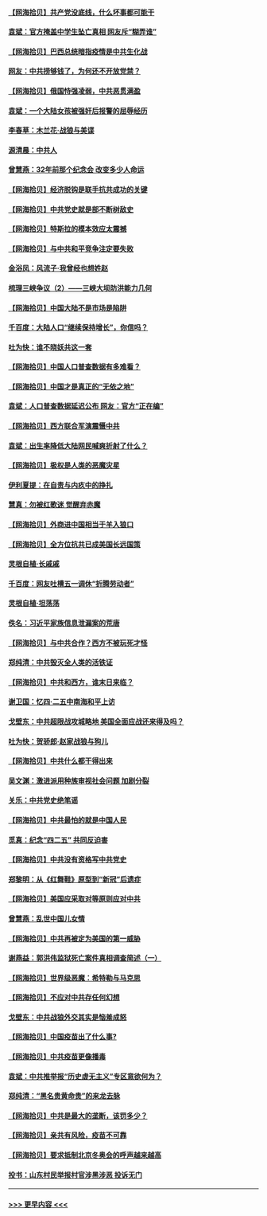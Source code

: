 #### [【网海拾贝】共产党没底线，什么坏事都可能干](../pages/nsc993/n12942090.md?t=05131202) 
#### [袁斌：官方掩盖中学生坠亡真相 网友斥“糊弄谁”](../pages/nsc993/n12942029.md?t=05131202) 
#### [【网海拾贝】巴西总统暗指疫情是中共生化战](../pages/nsc993/n12938999.md?t=05131202) 
#### [网友：中共捞够钱了，为何还不开放党禁？](../pages/nsc993/n12938952.md?t=05131202) 
#### [【网海拾贝】俄国恃强凌弱，中共恶贯满盈](../pages/nsc993/n12936626.md?t=05131202) 
#### [袁斌：一个大陆女孩被强奸后报警的屈辱经历](../pages/nsc993/n12936547.md?t=05131202) 
#### [李春草：木兰花·战狼与美谍](../pages/nsc993/n12935995.md?t=05131202) 
#### [源清晨：中共人](../pages/nsc993/n12935589.md?t=05131202) 
#### [曾慧燕：32年前那个纪念会 改变多少人命运](../pages/nsc993/n12934233.md?t=05131202) 
#### [【网海拾贝】经济脱钩是联手抗共成功的关键](../pages/nsc993/n12934176.md?t=05131202) 
#### [【网海拾贝】中共党史就是部不断树敌史](../pages/nsc993/n12932844.md?t=05131202) 
#### [【网海拾贝】特斯拉的模本效应太震撼](../pages/nsc993/n12925626.md?t=05131202) 
#### [【网海拾贝】与中共和平竞争注定要失败](../pages/nsc993/n12923326.md?t=05131202) 
#### [金浴凤：风流子‧我曾经也想姓赵](../pages/nsc993/n12920911.md?t=05131202) 
#### [梳理三峡争议（2）——三峡大坝防洪能力几何](../pages/nsc993/n12920173.md?t=05131202) 
#### [【网海拾贝】中国大陆不是市场是陷阱](../pages/nsc993/n12920143.md?t=05131202) 
#### [千百度：大陆人口“继续保持增长”，你信吗？](../pages/nsc993/n12918946.md?t=05131202) 
#### [吐为快：谁不晓妖共这一套](../pages/nsc993/n12918941.md?t=05131202) 
#### [【网海拾贝】中国人口普查数据有多难看？](../pages/nsc993/n12917822.md?t=05131202) 
#### [【网海拾贝】中国才是真正的“无依之地”](../pages/nsc993/n12915845.md?t=05131202) 
#### [袁斌：人口普查数据延迟公布 网友：官方“正在编”](../pages/nsc993/n12915748.md?t=05131202) 
#### [【网海拾贝】西方联合军演震慑中共](../pages/nsc993/n12913466.md?t=05131202) 
#### [袁斌：出生率降低大陆网民喊爽折射了什么？](../pages/nsc993/n12913365.md?t=05131202) 
#### [【网海拾贝】极权是人类的恶魔灾星](../pages/nsc993/n12910697.md?t=05131202) 
#### [伊利夏提：在自责与内疚中的挣扎](../pages/nsc993/n12910493.md?t=05131202) 
#### [慧真：勿被红歌迷 觉醒弃赤魔](../pages/nsc993/n12910485.md?t=05131202) 
#### [【网海拾贝】外商进中国相当于羊入狼口](../pages/nsc993/n12908274.md?t=05131202) 
#### [【网海拾贝】全方位抗共已成美国长远国策](../pages/nsc993/n12906878.md?t=05131202) 
#### [灵根自植‧长戚戚](../pages/nsc993/n12905585.md?t=05131202) 
#### [千百度：网友吐槽五一调休“折腾劳动者”](../pages/nsc993/n12905934.md?t=05131202) 
#### [灵根自植‧坦荡荡](../pages/nsc993/n12905562.md?t=05131202) 
#### [佚名：习近平家族信息泄漏案的荒唐](../pages/nsc993/n12904705.md?t=05131202) 
#### [【网海拾贝】与中共合作？西方不被玩死才怪](../pages/nsc993/n12903873.md?t=05131202) 
#### [郑纯清：中共毁灭全人类的活铁证](../pages/nsc993/n12903785.md?t=05131202) 
#### [【网海拾贝】中共和西方，谁末日来临？](../pages/nsc993/n12903482.md?t=05131202) 
#### [谢卫国：忆四‧二五中南海和平上访](../pages/nsc993/n12902192.md?t=05131202) 
#### [戈壁东：中共超限战攻城略地 美国全面应战还来得及吗？](../pages/nsc993/n12902297.md?t=05131202) 
#### [吐为快：贺骄郎‧赵家战狼与狗儿](../pages/nsc993/n12902280.md?t=05131202) 
#### [【网海拾贝】中共什么都干得出来](../pages/nsc993/n12897500.md?t=05131202) 
#### [吴文渊：激进派用种族审视社会问题 加剧分裂](../pages/nsc993/n12893881.md?t=05131202) 
#### [关乐：中共党史绝笔谣](../pages/nsc993/n12897270.md?t=05131202) 
#### [【网海拾贝】中共最怕的就是中国人民](../pages/nsc993/n12894705.md?t=05131202) 
#### [觅真：纪念“四二五” 共同反迫害](../pages/nsc993/n12894553.md?t=05131202) 
#### [【网海拾贝】中共没有资格写中共党史](../pages/nsc993/n12892231.md?t=05131202) 
#### [郑黎明：从《红舞鞋》原型到“新冠”后遗症](../pages/nsc993/n12890469.md?t=05131202) 
#### [【网海拾贝】美国应采取对等原则应对中共](../pages/nsc993/n12889176.md?t=05131202) 
#### [曾慧燕：乱世中国儿女情](../pages/nsc993/n12887931.md?t=05131202) 
#### [【网海拾贝】中共再被定为美国的第一威胁](../pages/nsc993/n12887580.md?t=05131202) 
#### [谢燕益：郭洪伟监狱死亡案件真相调查简述（一）](../pages/nsc993/n12885648.md?t=05131202) 
#### [【网海拾贝】世界级恶魔：希特勒与马克思](../pages/nsc993/n12884062.md?t=05131202) 
#### [【网海拾贝】不应对中共存任何幻想](../pages/nsc993/n12881460.md?t=05131202) 
#### [戈壁东：中共战狼外交其实是恼羞成怒](../pages/nsc993/n12880392.md?t=05131202) 
#### [【网海拾贝】中国疫苗出了什么事?](../pages/nsc993/n12879124.md?t=05131202) 
#### [【网海拾贝】中共疫苗更像播毒](../pages/nsc993/n12876631.md?t=05131202) 
#### [袁斌：中共推举报“历史虚无主义”专区意欲何为？](../pages/nsc993/n12876530.md?t=05131202) 
#### [郑纯清：“黑名贵黄命贵”的来龙去脉](../pages/nsc993/n12875589.md?t=05131202) 
#### [【网海拾贝】中共是最大的垄断，该罚多少？](../pages/nsc993/n12874006.md?t=05131202) 
#### [【网海拾贝】亲共有风险，疫苗不可靠](../pages/nsc993/n12872224.md?t=05131202) 
#### [【网海拾贝】要求抵制北京冬奥会的呼声越来越高](../pages/nsc993/n12868962.md?t=05131202) 
#### [投书：山东村民举报村官涉黑涉恶 投诉无门](../pages/nsc993/n12869726.md?t=05131202) 

----
#### [ >>> 更早内容 <<< ](../indexes/nsc993-earlier.md)

